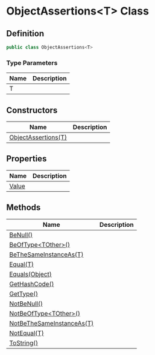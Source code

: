 # ObjectAssertions&lt;T&gt; Class
## Definition

```c#
public class ObjectAssertions<T>
```

### Type Parameters

| Name | Description |
| ---- | ----------- |
| T |  |

## Constructors

| Name | Description |
| ---- | ----------- |
| [ObjectAssertions(T)](MrKWatkins.Assertions.ObjectAssertions-1.-ctor.md) |  |

## Properties

| Name | Description |
| ---- | ----------- |
| [Value](MrKWatkins.Assertions.ObjectAssertions-1.Value.md) |  |

## Methods

| Name | Description |
| ---- | ----------- |
| [BeNull()](MrKWatkins.Assertions.ObjectAssertions-1.BeNull.md) |  |
| [BeOfType&lt;TOther&gt;()](MrKWatkins.Assertions.ObjectAssertions-1.BeOfType.md) |  |
| [BeTheSameInstanceAs(T)](MrKWatkins.Assertions.ObjectAssertions-1.BeTheSameInstanceAs.md) |  |
| [Equal(T)](MrKWatkins.Assertions.ObjectAssertions-1.Equal.md) |  |
| [Equals(Object)](MrKWatkins.Assertions.ObjectAssertions-1.Equals.md) |  |
| [GetHashCode()](MrKWatkins.Assertions.ObjectAssertions-1.GetHashCode.md) |  |
| [GetType()](MrKWatkins.Assertions.ObjectAssertions-1.GetType.md) |  |
| [NotBeNull()](MrKWatkins.Assertions.ObjectAssertions-1.NotBeNull.md) |  |
| [NotBeOfType&lt;TOther&gt;()](MrKWatkins.Assertions.ObjectAssertions-1.NotBeOfType.md) |  |
| [NotBeTheSameInstanceAs(T)](MrKWatkins.Assertions.ObjectAssertions-1.NotBeTheSameInstanceAs.md) |  |
| [NotEqual(T)](MrKWatkins.Assertions.ObjectAssertions-1.NotEqual.md) |  |
| [ToString()](MrKWatkins.Assertions.ObjectAssertions-1.ToString.md) |  |

